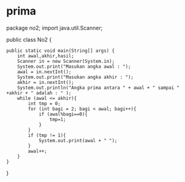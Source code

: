 # prima

package no2;
import java.util.Scanner;

public class No2 {

   
    public static void main(String[] args) {
        int awal,akhir,hasil;
        Scanner in = new Scanner(System.in);
        System.out.print("Masukan angka awal : ");
        awal = in.nextInt();
        System.out.print("Masukan angka akhir : ");
        akhir = in.nextInt();
        System.out.println("Angka prima antara " + awal + " sampai " +akhir + " adalah : " );
        while (awal <= akhir){
            int tmp = 0;
            for (int bagi = 2; bagi < awal; bagi++){
                if (awal%bagi==0){
                    tmp=1;
                }
            }
            if (tmp != 1){
                System.out.print(awal + " ");
            }
            awal++;
        }
    }
    
}
